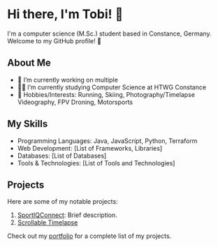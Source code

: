 <!--
**TobiTgl/tobitgl** is a ✨ _special_ ✨ repository because its `README.md` (this file) appears on your GitHub profile.

Here are some ideas to get you started:

- 🔭 I’m currently working on ...
- 🌱 I’m currently learning ...
- 👯 I’m looking to collaborate on ...
- 🤔 I’m looking for help with ...
- 💬 Ask me about ...
- 📫 How to reach me: ...
- 😄 Pronouns: ...
- ⚡ Fun fact: ...
-->

# Hi there, I'm Tobi! 👋

I'm a computer science (M.Sc.) student based in Constance, Germany. Welcome to my GitHub profile! 🚀

## About Me

- 🔭 I’m currently working on multiple 
- 👨‍🎓 I’m currently studying Computer Science at HTWG Constance
- 🤙 Hobbies/Interests: Running, Skiing, Photography/Timelapse Videography, FPV Droning, Motorsports

## My Skills

- Programming Languages: Java, JavaScript, Python, Terraform
- Web Development: [List of Frameworks, Libraries]
- Databases: [List of Databases]
- Tools & Technologies: [List of Tools and Technologies]

## Projects

Here are some of my notable projects:

1. [SportIQConnect](https://github.com/HTWG-Nowak/cloud-project): Brief description.
2. [Scrollable Timelapse](timelapse.tobiastoegel.com)

Check out my [portfolio](tobiastoegel.com) for a complete list of my projects.
